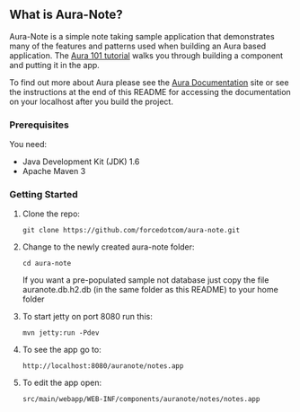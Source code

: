 ## What is Aura-Note?

Aura-Note is a simple note taking sample application that demonstrates many of the features and patterns used when building an Aura based application.  The [Aura 101 tutorial](https://github.com/forcedotcom/aura-note/blob/master/Aura101.pdf) walks you through building a component and putting it in the app.

To find out more about Aura please see the [Aura Documentation](http://documentation.auraframework.org/auradocs) site or see the instructions at the end of this README for 
accessing the documentation on your localhost after you build the project.

### Prerequisites

You need:

* Java Development Kit (JDK) 1.6
* Apache Maven 3

### Getting Started

1. Clone the repo:

	`git clone https://github.com/forcedotcom/aura-note.git`
	
2. Change to the newly created aura-note folder:

	`cd aura-note`
		
	If you want a pre-populated sample not database just copy the file auranote.db.h2.db (in the same folder as this README) to your home folder
		
3. To start jetty on port 8080 run this:

    `mvn jetty:run -Pdev`

4. To see the app go to:

    `http://localhost:8080/auranote/notes.app`

5. To edit the app open:

    `src/main/webapp/WEB-INF/components/auranote/notes/notes.app`
